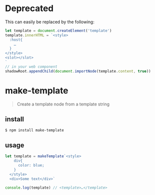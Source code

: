 # Deprecated
This can easily be replaced by the following:

```js
let template = document.createElement('template')
template.innerHTML = `<style>
  :host{
    …
  }
</style>
<slot></slot>
`
// in your web component
shadowRoot.appendChild(document.importNode(template.content, true))

```

# make-template
> Create a template node from a template string

## install

```
$ npm install make-template
```

## usage
```Javascript
let template = makeTemplate`<style>
    div{
      color: blue;
    }
  </style>
  <div>Some text</div>`

console.log(template) // <template>…</template>
```
